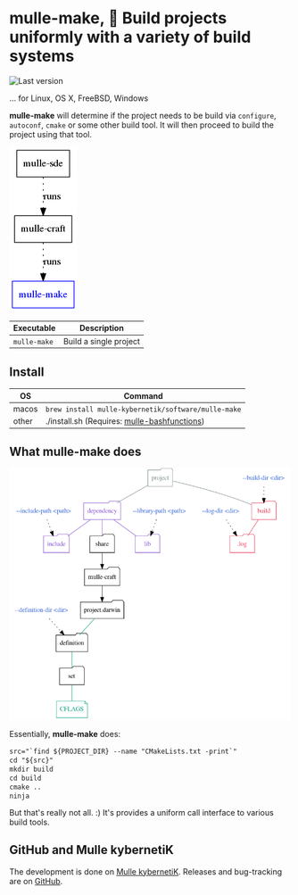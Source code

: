 # mulle-make, 🤖 Build projects uniformly with a variety of build systems

![Last version](https://img.shields.io/github/tag/{{PUBLISHER}}/mulle-make.svg)

... for Linux, OS X, FreeBSD, Windows

**mulle-make** will determine if the project needs to
be build via `configure`, `autoconf`, `cmake` or some other build tool.
It will then proceed to build the project using that tool.

![](dox/mulle-sde-overview.png)


Executable   | Description
-------------|--------------------------------
`mulle-make` | Build a single project


## Install

OS    | Command
------|------------------------------------
macos | `brew install mulle-kybernetik/software/mulle-make`
other | ./install.sh  (Requires: [mulle-bashfunctions](https://github.com/mulle-nat/mulle-bashfunctions))

## What **mulle-make** does

![](dox/overview.png)

Essentially, **mulle-make** does:

```
src="`find ${PROJECT_DIR} --name "CMakeLists.txt -print`"
cd "${src}"
mkdir build
cd build
cmake ..
ninja
```

But that's really not all. :) It's provides a uniform call interface to various build tools.


## GitHub and Mulle kybernetiK

The development is done on
[Mulle kybernetiK](https://www.mulle-kybernetik.com/software/git/mulle-make/master).
Releases and bug-tracking are on [GitHub](https://github.com/{{PUBLISHER}}/mulle-make).

